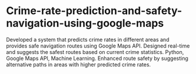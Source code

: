 # Crime-rate-prediction-and-safety-navigation-using-google-maps
Developed a system that predicts crime rates in different areas and provides safe navigation routes using Google Maps  API. Designed real-time and suggests the safest routes based on current crime statistics. Python, Google Maps API, Machine Learning. Enhanced route safety by suggesting alternative paths in areas with higher predicted crime rates.
